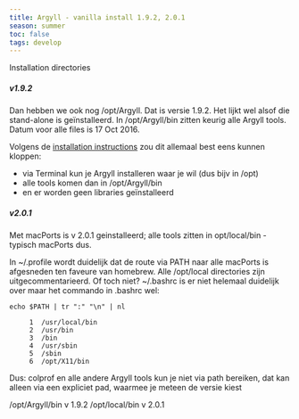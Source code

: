 ```yaml
---
title: Argyll - vanilla install 1.9.2, 2.0.1
season: summer
toc: false
tags: develop
---
```

Installation directories

##### v1.9.2
Dan hebben we ook nog /opt/Argyll. Dat is versie 1.9.2. Het lijkt wel alsof die stand-alone is geïnstalleerd. In /opt/Argyll/bin zitten keurig alle Argyll tools. Datum voor alle files is 17 Oct 2016. 

Volgens de [installation instructions](http://argyllcms.com/doc/Installing_OSX.html) zou dit allemaal best eens kunnen kloppen:
- via Terminal kun je Argyll installeren waar je wil (dus bijv in /opt)
- alle tools komen dan in /opt/Argyll/bin
- en er worden geen libraries geïnstalleerd

##### v2.0.1
Met macPorts is v 2.0.1 geinstalleerd; alle tools zitten in opt/local/bin - typisch macPorts dus.

In ~/.profile wordt duidelijk dat de route via PATH naar alle macPorts is afgesneden ten faveure van homebrew. Alle /opt/local directories zijn uitgecommentarieerd. Of toch niet? ~/.bashrc is er niet helemaal duidelijk over maar het commando in .bashrc wel:

````
echo $PATH | tr ":" "\n" | nl

     1	/usr/local/bin
     2	/usr/bin
     3	/bin
     4	/usr/sbin
     5	/sbin
     6	/opt/X11/bin
````

Dus: colprof en alle andere Argyll tools kun je niet via path bereiken, dat kan alleen via een expliciet pad, waarmee je meteen de versie kiest

/opt/Argyll/bin  v 1.9.2
/opt/local/bin v 2.0.1









